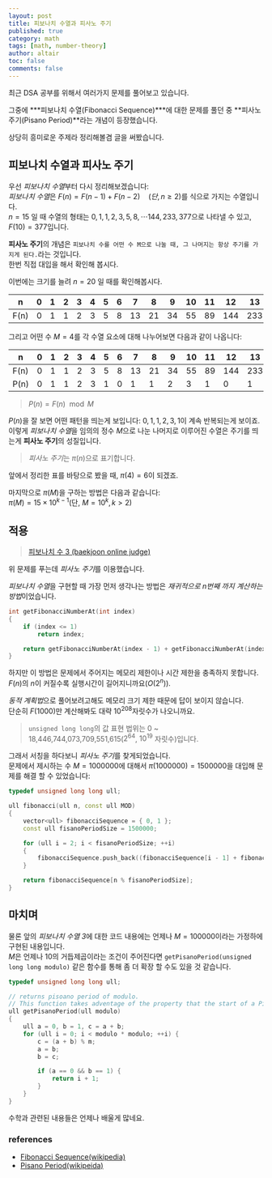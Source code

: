 ```yaml
---
layout: post
title: 피보나치 수열과 피사노 주기
published: true
category: math
tags: [math, number-theory]
author: altair
toc: false
comments: false
---
```


최근 DSA 공부를 위해서 여러가지 문제를 풀어보고 있습니다.

그중에 ***피보나치 수열(Fibonacci Sequence)***에 대한 문제를 풀던 중 **피사노 주기(Pisano Period)**라는 개념이 등장했습니다.

상당히 흥미로운 주제라 정리해볼겸 글을 써봤습니다.

## 피보나치 수열과 피사노 주기

우선 *피보나치 수열*부터 다시 정리해보겠습니다:  
*피보나치 수열*은 $F(n) = F(n-1) + F(n-2)\quad(단, n \geq 2)$를 식으로 가지는 수열입니다.  
$n=15$ 일 때 수열의 형태는 $0, 1, 1, 2, 3, 5, 8, \cdots 144, 233, 377$으로 나타낼 수 있고, $F(10) = 377$입니다.

**피사노 주기**의 개념은 `피보나치 수를 어떤 수 M으로 나눌 때, 그 나머지는 항상 주기를 가지게 된다.`라는 것입니다.  
한번 직접 대입을 해서 확인해 봅시다.  

이번에는 크기를 늘려 $n = 20$ 일 때를 확인해봅시다.  

| n | 0 | 1 | 2 | 3 | 4 | 5 | 6 | 7  | 8  | 9  | 10 | 11 | 12  | 13  | 14  | 15  | 16  | 17   | 18   | 919  | 20   |
|--- |--- |--- |--- |--- |--- |--- |--- |--- |--- |--- |--- |--- |--- |--- |--- |--- |--- |--- |--- |--- |--- |
| F(n) | 0 | 1 | 1 | 2 | 3 | 5 | 8 | 13 | 21 | 34 | 55 | 89 | 144 | 233 | 377 | 610 | 987 | 1597 | 2584 | 4181 | 6765 |

그리고 어떤 수 $M = 4$를 각 수열 요소에 대해 나누어보면 다음과 같이 나옵니다:  

| n    | 0 | 1 | 2 | 3 | 4 | 5 | 6 | 7  | 8  | 9  | 10 | 11 | 12  | 13  | 14  | 15  | 16  | 17   | 18   | 919  | 20   |
|--- |--- |--- |--- |--- |--- |--- |--- |--- |--- |--- |--- |--- |--- |--- |--- |--- |--- |--- |--- |--- |--- |
| F(n) | 0 | 1 | 1 | 2 | 3 | 5 | 8 | 13 | 21 | 34 | 55 | 89 | 144 | 233 | 377 | 610 | 987 | 1597 | 2584 | 4181 | 6765 |
| P(n) | 0 | 1 | 1 | 2 | 3 | 1 | 0 | 1  | 1  | 2  | 3  | 1  | 0   | 1   | 1   | 2   | 3   | 1    | 0    | 1    | 1    |

> $P(n) = F(n) \mod M$

$P(n)$을 잘 보면 어떤 패턴을 띄는게 보입니다: $0, 1, 1, 2, 3, 1$이 계속 반복되는게 보이죠.  
이렇게 *피보나치 수열*을 임의의 정수 $M$으로 나눈 나머지로 이루어진 수열은 주기를 띄는게 **피사노 주기**의 성질입니다.  

> *피사노 주기*는 $\pi(n)$으로 표기합니다.

앞에서 정리한 표를 바탕으로 봤을 때, $\pi(4) = 6$이 되겠죠.  

마지막으로 $\pi(M)$을 구하는 방법은 다음과 같습니다:  
$\pi(M) = 15 \times 10^{k - 1}(\text{단, }M = 10^{k}, k > 2)$

## 적용

> [피보나치 수 3 (baekjoon online judge)](https://www.acmicpc.net/problem/2749)

위 문제를 푸는데 *피사노 주기*를 이용했습니다.

*피보나치 수열*을 구현할 때 가장 먼저 생각나는 방법은 *재귀적으로 $n$번째 까지 계산하는 방법*이었습니다.

``` cpp
int getFibonacciNumberAt(int index)
{
    if (index <= 1)
        return index;

    return getFibonacciNumberAt(index - 1) + getFibonacciNumberAt(index - 2);
}
```

하지만 이 방법은 문제에서 주어지는 메모리 제한이나 시간 제한을 충족하지 못합니다.  
$F(n)$의 $n$이 커질수록 실행시간이 길어지니까요($O(2^n)$).

*동적 계획법*으로 풀어보려고해도 메모리 크기 제한 때문에 답이 보이지 않습니다.  
단순히 $F(1000)$만 계산해봐도 대략 $10^{208}$자릿수가 나오니까요.

> `unsigned long long`의 값 표현 법위는 0 ~ 18,446,744,073,709,551,615($2^{64}$, $10^{19}$ 자릿수)입니다.  

그래서 서칭을 하다보니 *피사노 주기*를 찾게되었습니다.  
문제에서 제시하는 수 $M = 1000000$에 대해서 $\pi({1000000}) = 1500000$을 대입해 문제를 해결 할 수 있었습니다:
```cpp
typedef unsigned long long ull;

ull fibonacci(ull n, const ull MOD)
{
    vector<ull> fibonacciSequence = { 0, 1 };
    const ull fisanoPeriodSize = 1500000;

    for (ull i = 2; i < fisanoPeriodSize; ++i)
    {
        fibonacciSequence.push_back((fibonacciSequence[i - 1] + fibonacciSequence[i - 2]) % MOD);
    }

    return fibonacciSequence[n % fisanoPeriodSize];
}
```

## 마치며

물론 앞의 *피보나치 수열 3*에 대한 코드 내용에는 언제나 $M = 100000$이라는 가정하에 구현된 내용입니다.  
$M$은 언제나 10의 거듭제곱이라는 조건이 주어진다면 `getPisanoPeriod(unsigned long long modulo)` 같은 함수를 통해 좀 더 확장 할 수도 있을 것 같습니다.  
```cpp
typedef unsigned long long ull;

// returns pisoano period of modulo.
// This function takes adventage of the property that the start of a Pisano Cycle always starts with 0 and 1.
ull getPisanoPeriod(ull modulo)
{
    ull a = 0, b = 1, c = a + b;
    for (ull i = 0; i < modulo * modulo; ++i) {
        c = (a + b) % m;
        a = b;
        b = c;

        if (a == 0 && b == 1) {
            return i + 1;
        }
    }
}
```

수학과 관련된 내용들은 언제나 배울게 많네요.

### references

- [Fibonacci Sequence(wikipedia)](https://en.wikipedia.org/wiki/Fibonacci_sequence)
- [Pisano Period(wikipeida)](https://en.wikipedia.org/wiki/Pisano_period)
